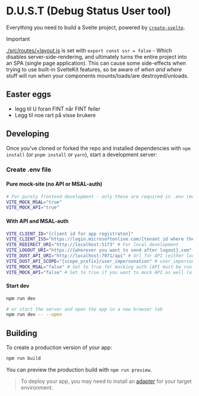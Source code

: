 # D.U.S.T (Debug Status User tool)

Everything you need to build a Svelte project, powered by [`create-svelte`](https://github.com/sveltejs/kit/tree/main/packages/create-svelte).

> [!IMPORTANT]  
> [./src/routes/+layout.js](./src/routes/+layout.js) is set with `export const ssr = false` - Which disables server-side-rendering, and ultimately turns the entire project into an SPA (single page application). This can cause some side-effects when trying to use built-in SvelteKit features, so be aware of *when and where* stuff will run when your components mounts/loads/are destroyed/unloads.

## Easter eggs
- legg til U foran FINT når FINT feiler
- Legg til noe rart på visse brukere

## Developing

Once you've cloned or forked the repo and installed dependencies with `npm install` (or `pnpm install` or `yarn`), start a development server:

### Create .env file
#### Pure mock-site (no API or MSAL-auth)
```bash
# For purely frontend development - only these are required in .env (mock-data must be maintained when changes happen in the API)
VITE_MOCK_MSAL="true"
VITE_MOCK_API="true"
```

#### With API and MSAL-auth
```bash
VITE_CLIENT_ID="{client id for app registraton}"
VITE_CLIENT_ISS="https://login.microsoftonline.com/{tenant id where the app registration resides}"
VITE_REDIRECT_URI="http://localhost:5173" # For local development
VITE_LOGOUT_URI="https://{wherever you want to send after logout}.com"
VITE_DUST_API_URI="http://localhost:7071/api" # Url for API (either locally or remote running) - remember CORS-settings on the API
VITE_DUST_API_SCOPE="{scope_prefix}/user_impersonation" # user_impersonation SCOPE for the API
VITE_MOCK_MSAL="false" # Set to true for mocking auth (API must be run locally as well if using this, and not using VITE_MOCK_API)
VITE_MOCK_API="false" # Set to true if you want to mock API as well (all handled in client-browser)
```

#### Start dev
```bash
npm run dev

# or start the server and open the app in a new browser tab
npm run dev -- --open
```

## Building
To create a production version of your app:

```bash
npm run build
```

You can preview the production build with `npm run preview`.

> To deploy your app, you may need to install an [adapter](https://kit.svelte.dev/docs/adapters) for your target environment.
